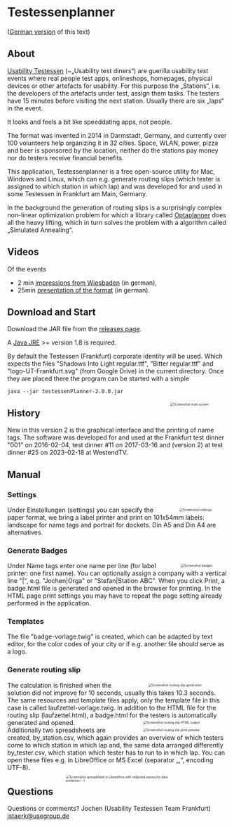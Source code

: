 # Testessenplanner
([German version](README.md) of this text)

## About
[Usability Testessen](https://usability-testessen.org/) (~„Usability test diners“) are guerilla usability test events where real people test apps, onlineshops, homepages, physical devices or other artefacts for usability.
For this purpose the „Stations“, i.e. the developers of the artefacts under test, assign them tasks. The testers have 15 minutes before visiting the next station. Usually there are six „laps“ in the event. 

It looks and feels a bit like speeddating apps, not people. 

The format was invented in 2014 in Darmstadt, Germany, and currently over 100 volunteers help organizing it in 32 cities. 
Space, WLAN, power, pizza and beer is sponsored by the location, neither do the stations pay money nor do testers receive financial benefits. 


This application, Testessenplanner is a free open-source utility for Mac, Windows and Linux, which can e.g. generate  routing slips (which tester is assigned to which station in which lap) and was developed for 
and used in some Testessen in Frankfurt am Main, Germany.

In the background the generation of routing slips is a surprisingly complex non-linear optimization problem for which 
a library called [Optaplanner](https://www.optaplanner.org/) does all the heavy lifting, which in turn solves the problem with a algorithm called „Simulated Annealing“.

## Videos
Of the events
 * 2 min [impressions from Wiesbaden](https://www.youtube.com/watch?v=2hyHDteriqE) (in german), 
 * 25min [presentation of the format](https://www.youtube.com/watch?v=vCFaVl73f4g)  (in german).

## Download and Start

Download the JAR file from the [releases page](https://github.com/jstaerk/testessenplanner/releases).

A [Java JRE](https://www.azul.com/products/core/) >= version 1.8 is required.

By default the Testessen (Frankfurt) corporate identity will be used. Which expects the files "Shadows Into Light regular.ttf", "Bitter regular.ttf" and "logo-UT-Frankfurt.svg" (from Google Drive) in the current directory.
Once they are placed there the program can be started with a simple

```java --jar testessenPlanner-2.0.0.jar```

<img src="./doc/Screenshot_Main.png" alt="Screenshot main screen" style="float: right; transform:scale(0.5); margin-left: 10px;" />

## History 
New in this version 2 is the graphical interface and the printing of name tags.
The software was developed for and used at the Frankfurt test dinner "001" on 2016-02-04, test dinner #11 on 2017-03-16 and (version 2) at test dinner #25 on 2023-02-18 at WestendTV.

## Manual
### Settings
<img src="./doc/Screenshot_Settings.png" alt="Screenshot settings" style="float: right; transform:scale(0.5); margin-left: 10px;" />

Under Einstellungen (settings) you can specify the paper format, we bring a label printer and print on 101x54mm labels: landscape for name tags and portrait for dockets. Din A5 and Din A4 are alternatives.


### Generate Badges
<img src="./doc/Screenshot_Badges.png" alt="Screenshot badges" style="float: right; transform:scale(0.5); margin-left: 10px;" />
Under Name tags enter one name per line (for label printer: one first name). You can optionally assign a company with a vertical line "|", e.g. "Jochen|Orga" or "Stefan|Station ABC".
When you click Print, a badge.html file is generated and opened in the browser for printing. In the HTML page print settings you may have to repeat the page setting already performed in the application.

### Templates

The file "badge-vorlage.twig" is created, which can be adapted by text editor, for the color codes of your city or if e.g. another file should serve as a logo.

### Generate routing slip
<img src="./doc/Screenshot_Laufzettel.png" alt="Screenshot routing slip generation" style="float: right; transform:scale(0.5); margin-left: 10px;" />

The calculation is finished when the solution did not improve for 10 seconds, usually this takes 10.3 seconds. The same resources and template files apply, only the template file in this case is called laufzettel-vorlage.twig.  In addition to the HTML file for the routing slip (laufzettel.html), a badge.html for the testers is automatically generated and opened.
<img src="./doc/Screenshot_Laufzettel_HTML.png" alt="Screenshot routing slip HTML output" style="float: right; transform:scale(0.5); margin-left: 10px;" />
<img src="./doc/Screenshot_Laufzettel_Printpreview.png" alt="Screenshot routing slip print preview" style="float: right; transform:scale(0.5); margin-left: 10px;" />
Additionally two spreadsheets are created, by_station.csv, which again provides an overview of which testers come to which station in which lap and, the same data arranged differently by_tester.csv, which station which tester has to run to in which lap. You can open these files e.g. in LibreOffice or MS Excel (separator „,“, encoding UTF-8).
<img src="./doc/Screenshot_CSVs.png" alt="Screenshot spreadsheet in Libreoffice with redacted names for data protection :-)" style="float: right; transform:scale(0.5); margin-left: 10px;" />
## Questions

Questions or comments?
Jochen (Usability Testessen Team Frankfurt) jstaerk@usegroup.de

